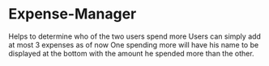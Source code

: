 # Expense-Manager
Helps to determine who of the two users spend more
Users can simply add at most 3 expenses as of now
One spending more will have his name to be displayed at the bottom 
with the amount he spended more than the other.
